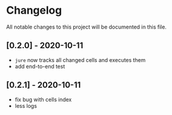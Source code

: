 # Changelog
All notable changes to this project will be documented in this file.


## [0.2.0] - 2020-10-11
* `jure` now tracks all changed cells and executes them
* add end-to-end test
## [0.2.1] - 2020-10-11
* fix bug with cells index
* less logs
